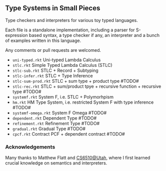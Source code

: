 ## Type Systems in Small Pieces

Type checkers and interpreters for various toy typed languages.

Each file is a standalone implementation, including a parser for S-expression based syntax, a type checker if any, an interpreter and a bunch of examples written in this language.

Any comments or pull requests are welcomed.

* `uni-typed.rkt` Uni-typed Lambda Calculus
* `stlc.rkt` Simple Typed Lambda Calculus (STLC)
* `stlc-sub.rkt` STLC + Record + Subtyping
* `stlc-infer.rkt` STLC + Type Inference
* `stlc-sum-prod.rkt` STLC + sum type + product type #TODO#
* `stlc-rec.rkt` STLC + sum/product tpye + recursive function + recursive type #TODO#
* `systemf.rkt` System F, i.e. STLC + Polymorhpism
* `hm.rkt` HM Type System, i.e. restricted System F with type inference #TODO#
* `systemf-omega.rkt` System F Omega #TODO#
* `dependent.rkt` Dependent Type #TODO#
* `refinement.rkt` Refinement Type #TODO#
* `gradual.rkt` Gradual Type #TODO#
* `cpcf.rkt` Contract PCF + dependent contract #TODO#

### Acknowledgements 
Many thanks to Matthew Flatt and [CS6510@Utah](http://www.eng.utah.edu/~cs6510/schedule.html), where I first learned crucial knowledge on semantics and interpreters.
